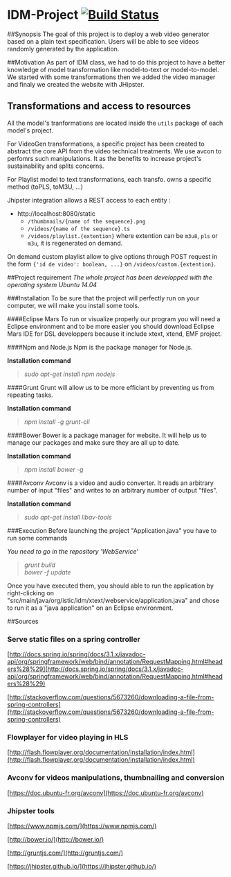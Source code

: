 # IDM-Project [![Build Status](https://travis-ci.org/StephaneMangin/IDM-Project.svg)](https://travis-ci.org/StephaneMangin/IDM-Project)

##Synopsis
The goal of this project is to deploy a web video generator based on a plain text specification. Users will be able to see videos randomly generated by the application.

##Motivation
As part of IDM class, we had to do this project to have a better knowledge of model transformation like model-to-text or model-to-model.
We started with some transformations then we added the video manager and finaly we created the website with JHipster.

## Transformations and access to resources

All the model's tranformations are located inside the ``utils`` package of each model's project.

For VideoGen transformations, a specific project has been created to abstract the core API from the video technical treatments. We use avcon to perfomrs such manipulations. It as the benefits to increase project's sustainability and splits concerns.

For Playlist model to text transformations, each transfo. owns a specific method (toPLS, toM3U, ...)

Jhipster integration allows a REST access to each entity : 
 - http://localhost:8080/static
    - ``/thumbnails/{name of the sequence}.png``
    - ``/videos/{name of the sequence}.ts``
    - ``/videos/playlist.{extention}`` where extention can be ``m3u8``, ``pls`` or ``m3u``, it is regenerated on demand.

On demand custom playlist allow to give options through POST request in the form ``{'id de video': boolean, ...}`` on ``/videos/custom.{extention}``.

##Project requirement
*The whole project has been developped with the operating system Ubuntu 14.04*

###Installation
To be sure that the project will perfectly run on your computer, we will make you install some tools.

####Eclipse Mars
To run or visualize properly our program you will need a Eclipse environment and to be more easier you should download Eclipse Mars IDE for DSL developpers because it include xtext, xtend, EMF project.

####Npm and Node.js
Npm is the package manager for Node.js.

**Installation command**

>*sudo apt-get install npm nodejs*

####Grunt
Grunt will allow us to be more efficiant by preventing us from repeating tasks.

**Installation command**

>*npm install -g grunt-cli*

####Bower
Bower is a package manager for website. It will help us to manage our packages and make sure they are all up to date.

**Installation command**

>*npm install bower -g*

####Avconv
Avconv is a video and audio converter. It reads an arbitrary number of input "files" and writes to an arbitrary number of output "files".

**Installation command**

>*sudo apt-get install libav-tools*

###Execution
Before launching the project "Application.java" you have to run some commands

*You need to go in the repository 'WebService'*

>*grunt build*  
*bower -f update*

Once you have executed them, you should able to run the application by right-clicking on "src/main/java/org/istic/idm/xtext/webservice/application.java" and chose to run it as a "java application" on an Eclipse environment.

##Sources

### Serve static files on a spring controller
[http://docs.spring.io/spring/docs/3.1.x/javadoc-api/org/springframework/web/bind/annotation/RequestMapping.html#headers%28%29](http://docs.spring.io/spring/docs/3.1.x/javadoc-api/org/springframework/web/bind/annotation/RequestMapping.html#headers%28%29)

[http://stackoverflow.com/questions/5673260/downloading-a-file-from-spring-controllers](http://stackoverflow.com/questions/5673260/downloading-a-file-from-spring-controllers)

### Flowplayer for video playing in HLS

[http://flash.flowplayer.org/documentation/installation/index.html](http://flash.flowplayer.org/documentation/installation/index.html)

### Avconv for videos manipulations, thumbnailing and conversion

[https://doc.ubuntu-fr.org/avconv](https://doc.ubuntu-fr.org/avconv)

### Jhipster tools

[https://www.npmjs.com/](https://www.npmjs.com/)

[http://bower.io/](http://bower.io/)

[http://gruntjs.com/](http://gruntjs.com/)

[https://jhipster.github.io/](https://jhipster.github.io/)
